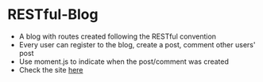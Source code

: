 # RESTful-Blog

- A blog with routes created following the RESTful convention 
- Every user can register to the blog, create a post, comment other users' post
- Use moment.js to indicate when the post/comment was created
- Check the site <a href="https://pure-dusk-49683.herokuapp.com/posts">here</a>

